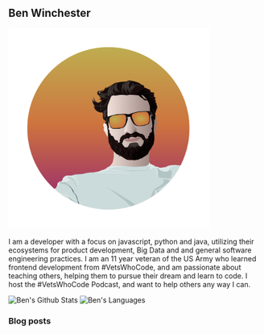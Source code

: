 

## Ben Winchester

<img src="https://github.com/bmw2621/portfolio/blob/master/src/images/me2.svg" width="400px" alt="me" >

I am a developer with a focus on javascript, python and java, utilizing their ecosystems for product development, Big Data and and general software engineering practices. I am an 11 year veteran of the US Army who learned frontend development from #VetsWhoCode, and am passionate about teaching others, helping them to pursue their dream and learn to code. I host the #VetsWhoCode Podcast, and want to help others any way I can.

![Ben's Github Stats](https://github-readme-stats.vercel.app/api/?username=bmw2621&theme=merko&show_icons=true)
![Ben's Languages](https://github-readme-stats.vercel.app/api/top-langs/?username=bmw2621&theme=merko&show_icons=true)

### Blog posts
<!-- BLOG-POST-LIST:START -->
<!-- BLOG-POST-LIST:END -->
